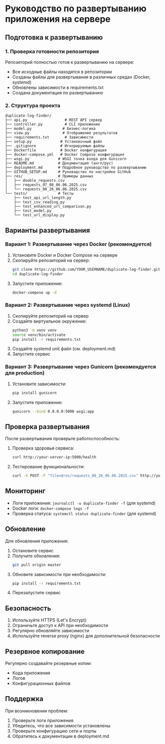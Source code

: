 # Руководство по развертыванию приложения на сервере

## Подготовка к развертыванию

### 1. Проверка готовности репозитория

Репозиторий полностью готов к развертыванию на сервере:
- Все исходные файлы находятся в репозитории
- Созданы файлы для развертывания в различных средах (Docker, systemd)
- Обновлены зависимости в requirements.txt
- Создана документация по развертыванию

### 2. Структура проекта

```
duplicate-log-finder/
├── api.py                 # REST API сервер
├── controller.py          # CLI приложение
├── model.py              # Бизнес-логика
├── view.py               # Отображение результатов
├── requirements.txt       # Зависимости
├── setup.py             # Установочный файл
├── .gitignore           # Игнорируемые файлы
├── Dockerfile           # Docker конфигурация
├── docker-compose.yml   # Docker Compose конфигурация
├── wsgi.py             # WSGI точка входа для Gunicorn
├── README.md           # Документация (англ/рус)
├── deployment.md       # Подробное руководство по развертыванию
├── GITHUB_SETUP.md     # Руководство по настройке GitHub
├── res/                # Примеры данных
│   ├── double_requests.csv
│   ├── requests_07_08_06.06.2025.csv
│   └── requests_08_26_06.06.2025.csv
└── tests/              # Тесты
    ├── test_api_url_length.py
    ├── test_csv_reading.py
    ├── test_enhanced_url_comparison.py
    ├── test_model.py
    └── test_url_display.py
```

## Варианты развертывания

### Вариант 1: Развертывание через Docker (рекомендуется)

1. Установите Docker и Docker Compose на сервере
2. Скопируйте репозиторий на сервер:
   ```bash
   git clone https://github.com/YOUR_USERNAME/duplicate-log-finder.git
   cd duplicate-log-finder
   ```
3. Запустите приложение:
   ```bash
   docker-compose up -d
   ```

### Вариант 2: Развертывание через systemd (Linux)

1. Скопируйте репозиторий на сервер
2. Создайте виртуальное окружение:
   ```bash
   python3 -m venv venv
   source venv/bin/activate
   pip install -r requirements.txt
   ```
3. Создайте systemd unit файл (см. deployment.md)
4. Запустите сервис

### Вариант 3: Развертывание через Gunicorn (рекомендуется для production)

1. Установите зависимости:
   ```bash
   pip install gunicorn
   ```
2. Запустите приложение:
   ```bash
   gunicorn --bind 0.0.0.0:5000 wsgi:app
   ```

## Проверка развертывания

После развертывания проверьте работоспособность:

1. Проверка здоровья сервиса:
   ```bash
   curl http://your-server-ip:5000/health
   ```

2. Тестирование функциональности:
   ```bash
   curl -X POST -F "file=@res/requests_08_26_06.06.2025.csv" http://your-server-ip:5000/find-duplicates
   ```

## Мониторинг

- Логи приложения: `journalctl -u duplicate-finder -f` (для systemd)
- Docker логи: `docker-compose logs -f`
- Проверка статуса: `systemctl status duplicate-finder` (для systemd)

## Обновление

Для обновления приложения:

1. Остановите сервис
2. Получите обновления:
   ```bash
   git pull origin master
   ```
3. Обновите зависимости при необходимости:
   ```bash
   pip install -r requirements.txt
   ```
4. Перезапустите сервис

## Безопасность

1. Используйте HTTPS (Let's Encrypt)
2. Ограничьте доступ к API при необходимости
3. Регулярно обновляйте зависимости
4. Используйте reverse proxy (nginx) для дополнительной безопасности

## Резервное копирование

Регулярно создавайте резервные копии:
- Кода приложения
- Логов
- Конфигурационных файлов

## Поддержка

При возникновении проблем:
1. Проверьте логи приложения
2. Убедитесь, что все зависимости установлены
3. Проверьте конфигурацию сети и порты
4. Обратитесь к документации в deployment.md